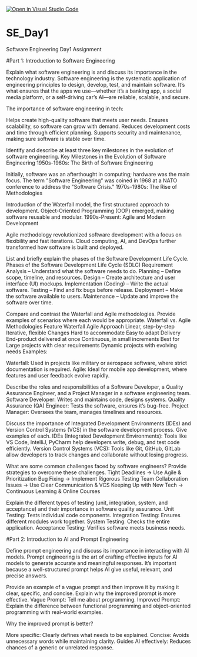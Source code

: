 [![Open in Visual Studio Code](https://classroom.github.com/assets/open-in-vscode-2e0aaae1b6195c2367325f4f02e2d04e9abb55f0b24a779b69b11b9e10269abc.svg)](https://classroom.github.com/online_ide?assignment_repo_id=18342317&assignment_repo_type=AssignmentRepo)
# SE_Day1
Software Engineering Day1 Assignment

#Part 1: Introduction to Software Engineering

Explain what software engineering is and discuss its importance in the technology industry.
Software engineering is the systematic application of engineering principles to design, develop, test, and maintain software. It’s what ensures that the apps we use—whether it’s a banking app, a social media platform, or a self-driving car’s AI—are reliable, scalable, and secure.

The importance of software engineering in tech:

Helps create high-quality software that meets user needs.
Ensures scalability, so software can grow with demand.
Reduces development costs and time through efficient planning.
Supports security and maintenance, making sure software is stable over time.


Identify and describe at least three key milestones in the evolution of software engineering.
Key Milestones in the Evolution of Software Engineering
1950s-1960s: The Birth of Software Engineering

Initially, software was an afterthought in computing; hardware was the main focus.
The term "Software Engineering" was coined in 1968 at a NATO conference to address the "Software Crisis."
1970s-1980s: The Rise of Methodologies

Introduction of the Waterfall model, the first structured approach to development.
Object-Oriented Programming (OOP) emerged, making software reusable and modular.
1990s-Present: Agile and Modern Development

Agile methodology revolutionized software development with a focus on flexibility and fast iterations.
Cloud computing, AI, and DevOps further transformed how software is built and deployed.


List and briefly explain the phases of the Software Development Life Cycle.
Phases of the Software Development Life Cycle (SDLC)
Requirement Analysis – Understand what the software needs to do.
Planning – Define scope, timeline, and resources.
Design – Create architecture and user interface (UI) mockups.
Implementation (Coding) – Write the actual software.
Testing – Find and fix bugs before release.
Deployment – Make the software available to users.
Maintenance – Update and improve the software over time.


Compare and contrast the Waterfall and Agile methodologies. Provide examples of scenarios where each would be appropriate.
Waterfall vs. Agile Methodologies
Feature	  Waterfall	                               Agile
Approach	Linear, step-by-step	                   Iterative, flexible
Changes	  Hard to accommodate	                     Easy to adapt
Delivery	End-product delivered at once	           Continuous, in small increments
Best for	Large projects with clear requirements	 Dynamic projects with evolving needs
Examples:

Waterfall: Used in projects like military or aerospace software, where strict documentation is required.
Agile: Ideal for mobile app development, where features and user feedback evolve rapidly.


Describe the roles and responsibilities of a Software Developer, a Quality Assurance Engineer, and a Project Manager in a software engineering team.
Software Developer: Writes and maintains code, designs systems.
Quality Assurance (QA) Engineer: Tests the software, ensures it’s bug-free.
Project Manager: Oversees the team, manages timelines and resources.


Discuss the importance of Integrated Development Environments (IDEs) and Version Control Systems (VCS) in the software development process. Give examples of each.
IDEs (Integrated Development Environments): Tools like VS Code, IntelliJ, PyCharm help developers write, debug, and test code efficiently.
Version Control Systems (VCS): Tools like Git, GitHub, GitLab allow developers to track changes and collaborate without losing progress.

What are some common challenges faced by software engineers? Provide strategies to overcome these challenges.
Tight Deadlines → Use Agile & Prioritization
Bug Fixing → Implement Rigorous Testing
Team Collaboration Issues → Use Clear Communication & VCS
Keeping Up with New Tech → Continuous Learning & Online Courses

Explain the different types of testing (unit, integration, system, and acceptance) and their importance in software quality assurance.
Unit Testing: Tests individual code components.
Integration Testing: Ensures different modules work together.
System Testing: Checks the entire application.
Acceptance Testing: Verifies software meets business needs.

#Part 2: Introduction to AI and Prompt Engineering

Define prompt engineering and discuss its importance in interacting with AI models.
Prompt engineering is the art of crafting effective inputs for AI models to generate accurate and meaningful responses. It’s important because a well-structured prompt helps AI give useful, relevant, and precise answers.

Provide an example of a vague prompt and then improve it by making it clear, specific, and concise. Explain why the improved prompt is more effective.
 Vague Prompt: Tell me about programming.
 Improved Prompt: Explain the difference between functional programming and object-oriented programming with real-world examples.

Why the improved prompt is better?

More specific: Clearly defines what needs to be explained.
Concise: Avoids unnecessary words while maintaining clarity.
Guides AI effectively: Reduces chances of a generic or unrelated response.
